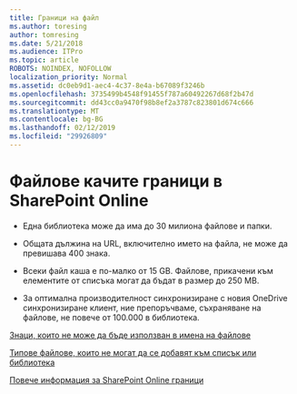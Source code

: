 ```yaml
---
title: Граници на файл
ms.author: toresing
author: tomresing
ms.date: 5/21/2018
ms.audience: ITPro
ms.topic: article
ROBOTS: NOINDEX, NOFOLLOW
localization_priority: Normal
ms.assetid: dc0eb9d1-aec4-4c37-8e4a-b67089f3246b
ms.openlocfilehash: 3735499b4548f91455f787a60492267d68f2b47d
ms.sourcegitcommit: dd43cc0a9470f98b8ef2a3787c823801d674c666
ms.translationtype: MT
ms.contentlocale: bg-BG
ms.lasthandoff: 02/12/2019
ms.locfileid: "29926809"
---
```

# <a name="file-upload-limits-in-sharepoint-online"></a>Файлове качите граници в SharePoint Online

- Една библиотека може да има до 30 милиона файлове и папки.
    
- Общата дължина на URL, включително името на файла, не може да превишава 400 знака.
    
- Всеки файл каша е по-малко от 15 GB. Файлове, прикачени към елементите от списъка могат да бъдат в размер до 250 MB.
    
- За оптимална производителност синхронизиране с новия OneDrive синхронизиране клиент, ние препоръчваме, съхраняване на файлове, не повече от 100.000 в библиотека. 
    
[Знаци, които не може да бъде използван в имена на файлове](https://go.microsoft.com/fwlink/?linkid=866430)
  
[Типове файлове, които не могат да се добавят към списък или библиотека](https://go.microsoft.com/fwlink/?linkid=273757)
  
[Повече информация за SharePoint Online граници](https://go.microsoft.com/fwlink/?linkid=271273)
  

